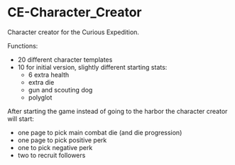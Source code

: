 # CE-Character_Creator
Character creator for the Curious Expedition.


Functions:
- 20 different character templates
- 10 for initial version, slightly different starting stats:
  - 6 extra health
  - extra die
  - gun and scouting dog
  - polyglot


After starting the game instead of going to the harbor the character creator will start:
- one page to pick main combat die (and die progression)
- one page to pick positive perk
- one to pick negative perk
- two to recruit followers
